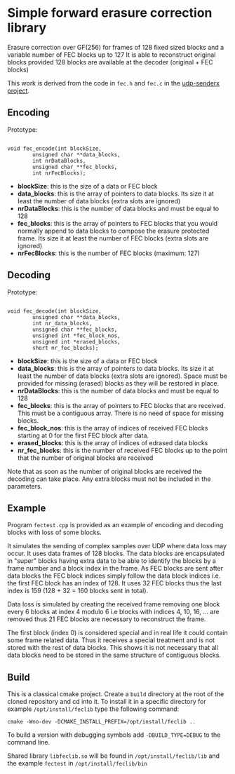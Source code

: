 # Simple forward erasure correction library
Erasure correction over GF(256) for frames of 128 fixed sized blocks and a variable number of FEC blocks up to 127
It is able to reconstruct original blocks provided 128 blocks are available at the decoder (original + FEC blocks)

This work is derived from the code in `fec.h` and `fec.c` in the [udp-senderx project](https://github.com/simulacre/udp-senderx.git).

<h2>Encoding</h2>

Prototype:

<pre><code>
void fec_encode(int blockSize,
        unsigned char **data_blocks,
        int nrDataBlocks,
        unsigned char **fec_blocks,
        int nrFecBlocks);
</code></pre>

  - **blockSize**: this is the size of a data or FEC block
  - **data_blocks**: this is the array of pointers to data blocks. Its size it at least the number of data blocks (extra slots are ignored)
  - **nrDataBlocks**: this is the number of data blocks and must be equal to 128
  - **fec_blocks**: this is the array of pointers to FEC blocks that you would normally append to data blocks to compose the erasure protected frame. Its size it at least the number of FEC blocks (extra slots are ignored)
  - **nrFecBlocks**: this is the number of FEC blocks (maximum: 127)
  
  
<h2>Decoding</h2>

Prototype:

<pre><code>
void fec_decode(int blockSize,
        unsigned char **data_blocks,
        int nr_data_blocks,
        unsigned char **fec_blocks,
        unsigned int *fec_block_nos,
        unsigned int *erased_blocks,
        short nr_fec_blocks);
</code></pre>

  - **blockSize**: this is the size of a data or FEC block
  - **data_blocks**: this is the array of pointers to data blocks. Its size it at least the number of data blocks (extra slots are ignored). Space must be provided for missing (erased) blocks as they will be restored in place. 
  - **nrDataBlocks**: this is the number of data blocks and must be equal to 128
  - **fec_blocks**: this is the array of pointers to FEC blocks that are received. This must be a contiguous array. There is no need of space for missing blocks.  
  - **fec_block_nos**: this is the array of indices of received FEC blocks starting at 0 for the first FEC block after data.
  - **erased_blocks**: this is the array of indices of edrased data blocks
  - **nr_fec_blocks**: this is the number of received FEC blocks up to the point that the number of original blocks are received
  
Note that as soon as the number of original blocks are received the decoding can take place. Any extra blocks must not be included in the parameters.

<h2>Example</h2>

Program `fectest.cpp` is provided as an example of encoding and decoding blocks with loss of some blocks. 

It simulates the sending of complex samples over UDP where data loss may occur. It uses data frames of 128 blocks. The data blocks are encapsulated in "super" blocks having extra data to be able to identify the blocks by a frame number and a block index in the frame. As FEC blocks are sent after data blocks the FEC block indices simply follow the data block indices i.e. the first FEC block has an index of 128. It uses 32 FEC blocks thus the last index is 159 (128 + 32 = 160 blocks sent in total).

Data loss is simulated by creating the received frame removing one block every 6 blocks at index 4 modulo 6 i.e blocks with indices 4, 10, 16, ... are removed thus 21 FEC blocks are necessary to reconstruct the frame.

The first block (index 0) is considered special and in real life it could contain some frame related data. Thus it receives a special treatment and is not stored with the rest of data blocks. This shows it is not necessary that all data blocks need to be stored in the same structure of contiguous blocks.

<h2>Build</h2>

This is a classical cmake project. Create a `build` directory at the root of the cloned repository and cd into it. To install it in a specific directory for example `/opt/install/feclib` type the following command:

`cmake -Wno-dev -DCMAKE_INSTALL_PREFIX=/opt/install/feclib ..`

To build a version with debugging symbols add `-DBUILD_TYPE=DEBUG` to the command line.

Shared library `libfeclib.so` will be found in `/opt/install/feclib/lib` and the example `fectest` in `/opt/install/feclib/bin`
